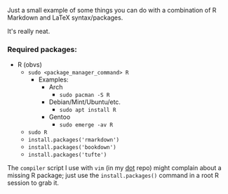 Just a small example of some things you can do with a combination of R Markdown and LaTeX syntax/packages.

It's really neat.

### Required packages:
* R (obvs)
  * `sudo <package_manager_command> R`
    * Examples:
        * Arch
          * `sudo pacman -S R`
        * Debian/Mint/Ubuntu/etc.
          * `sudo apt install R`
        * Gentoo
          * `sudo emerge -av R`
  * `sudo R`
  * `install.packages('rmarkdown')`
  * `install.packages('bookdown')`
  * `install.packages('tufte')`

The `compiler` script I use with `vim` (in my [dot](https://github.com/bubstance/dot) repo) might complain about a missing R package;
just use the `install.packages()` command in a root R session to grab it.

